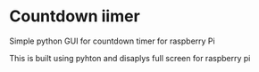 # Countdown iimer
Simple python GUI for countdown timer for raspberry Pi

This is built using pyhton and disaplys full screen for raspberry pi
